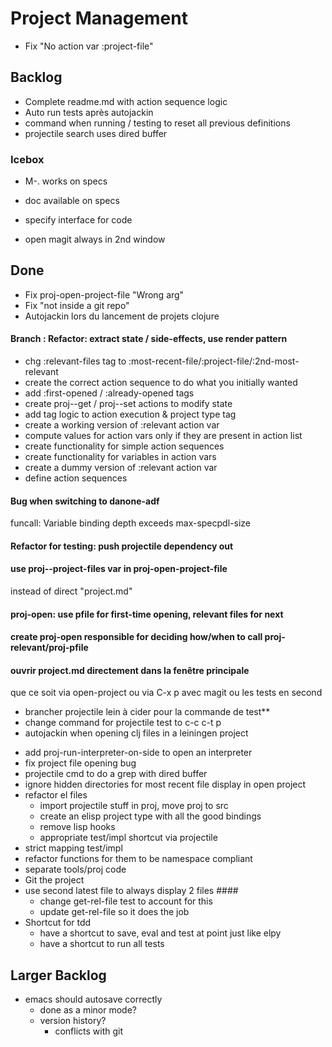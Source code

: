 # Project Management

- Fix "No action var :project-file"

## Backlog
- Complete readme.md with action sequence logic
- Auto run tests après autojackin
- command when running / testing to reset all previous definitions
- projectile search uses dired buffer

### Icebox
- M-. works on specs
- doc available on specs
- specify interface for code

- open magit always in 2nd window

## Done
- Fix proj-open-project-file "Wrong arg"
- Fix "not inside a git repo"
- Autojackin lors du lancement de projets clojure

#### Branch : Refactor: extract state / side-effects, use render pattern
- chg :relevant-files tag to :most-recent-file/:project-file/:2nd-most-relevant
- create the correct action sequence to do what you initially wanted
- add :first-opened / :already-opened tags
- create proj--get / proj--set actions to modify state
- add tag logic to action execution & project type tag
- create a working version of :relevant action var
- compute values for action vars only if they are present in action list
- create functionality for simple action sequences
- create functionality for variables in action vars
- create a dummy version of :relevant action var
- define action sequences

#### Bug when switching to danone-adf
funcall: Variable binding depth exceeds max-specpdl-size

#### Refactor for testing: push projectile dependency out
#### use proj--project-files var in proj-open-project-file
instead of direct "project.md"

#### proj-open: use pfile for first-time opening, relevant files for next
#### create proj-open responsible for deciding how/when to call proj-relevant/proj-pfile
#### ouvrir project.md directement dans la fenêtre principale
que ce soit via open-project ou via C-x p
avec magit ou les tests en second

- brancher projectile lein à cider pour la commande de test**
- change command for projectile test to c-c c-t p
- autojackin when opening clj files in a leiningen project
+ add proj-run-interpreter-on-side to open an interpreter
+ fix project file opening bug
+ projectile cmd to do a grep with dired buffer
+ ignore hidden directories for most recent file display in open project
+ refactor el files
  - import projectile stuff in proj, move proj to src
  - create an elisp project type with all the good bindings
  - remove lisp hooks
  - appropriate test/impl shortcut via projectile
+ strict mapping test/impl
+ refactor functions for them to be namespace compliant
+ separate tools/proj code
+ Git the project
+ use second latest file to always display 2 files ####
  + change get-rel-file test to account for this
  + update get-rel-file so it does the job
+ Shortcut for tdd
  + have a shortcut to save, eval and test at point just like elpy
  + have a shortcut to run all tests



## Larger Backlog
- emacs should autosave correctly
  - done as a minor mode?
  - version history?
	- conflicts with git
